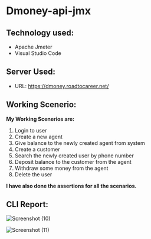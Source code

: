 
# Dmoney-api-jmx

## Technology used:
- Apache Jmeter
- Visual Studio Code

## Server Used: 
- URL: https://dmoney.roadtocareer.net/

## Working Scenerio:
**My Working Scenerios are:**

1. Login to user
2. Create a new agent
3. Give balance to the newly created agent from system
4. Create a customer
5. Search the newly created user by phone number
6. Deposit balance to the customer from the agent
7. Withdraw some money from the agent
8. Delete the user

**I have also done the assertions for all the  scenarios.**

## CLI Report:

![Screenshot (10)](https://user-images.githubusercontent.com/123433625/215781579-fa919b26-b26a-4b8f-8789-622037487c32.png)

![Screenshot (11)](https://user-images.githubusercontent.com/123433625/215781665-97660886-99a0-4400-bde8-211a4df60538.png)
